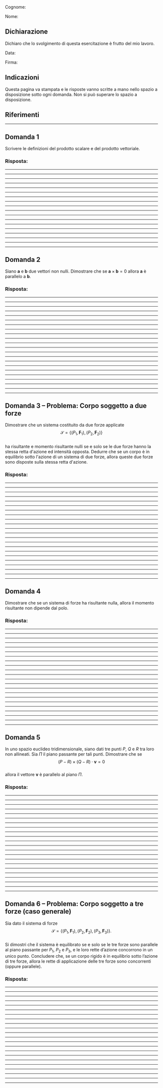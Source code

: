 
Cognome:

Nome:

## Dichiarazione

Dichiaro che lo svolgimento di questa esercitazione è frutto del mio lavoro.

Data:

Firma:

## Indicazioni  
Questa pagina va stampata e le risposte vanno scritte a mano nello spazio a disposizione sotto ogni domanda. Non si può superare lo spazio a disposizione.  

## Riferimenti  
[^1]: L. Teresi, *Dispense di Meccanica Razionale*, A.A. 2024–2025, cap. 3–4.  
[^2]: M. Belfiore, L. Di Benedetto, A. Pennestrì, *Fondamenti di Meccanica Applicata alle Macchine*, cap. 6.  

---

## Domanda 1  
Scrivere le definizioni del prodotto scalare e del prodotto vettoriale.  

### Risposta:  
---
---
---
---
---
---
---
---
---
---
---
---
---
---
---
---
---

---

## Domanda 2  
Siano $\mathbf a$ e $\mathbf b$ due vettori non nulli. Dimostrare che se $\mathbf a \times \mathbf b = 0$ allora $\mathbf a$ è parallelo a $\mathbf b$.  

### Risposta:  
---
---
---
---
---
---
---
---
---
---
---
---
---
---
---
---
---
---
---
---
---

---

## Domanda 3 – Problema: Corpo soggetto a due forze  
Dimostrare che un sistema costituito da due forze applicate  
$$
\mathcal S = \{(P_1,\mathbf F_1), (P_2,\mathbf F_2)\}
$$  
ha risultante e momento risultante nulli se e solo se le due forze hanno la stessa retta d'azione ed intensità opposta. Dedurre che se un corpo è in equilibrio sotto l'azione di un sistema di due forze, allora queste due forze sono disposte sulla stessa retta d'azione.  

### Risposta:  
---
---
---
---
---
---
---
---
---
---
---
---
---
---
---
---
---
---
---
---
---

---

## Domanda 4  
Dimostrare che se un sistema di forze ha risultante nulla, allora il momento risultante non dipende dal polo.  

### Risposta:  
---
---
---
---
---
---
---
---
---
---
---
---
---
---
---
---
---
---
---
---
---

---

## Domanda 5  
In uno spazio euclideo tridimensionale, siano dati tre punti $P$, $Q$ e $R$ tra loro non allineati. Sia $\Pi$ il piano passante per tali punti. Dimostrare che se  
$$
(P-R)\times(Q-R)\cdot\mathbf v=0
$$  
allora il vettore $\mathbf v$ è parallelo al piano $\Pi$.  

### Risposta:  
---
---
---
---
---
---
---
---
---
---
---
---
---
---
---
---
---
---
---
---
---

---

## Domanda 6 – Problema: Corpo soggetto a tre forze (caso generale)  
Sia dato il sistema di forze  
$$
\mathcal S = \{(P_1,\mathbf F_1), (P_2,\mathbf F_2), (P_3,\mathbf F_3)\}.
$$  
Si dimostri che il sistema è equilibrato se e solo se le tre forze sono parallele al piano passante per $P_1$, $P_2$ e $P_3$, e le loro rette d’azione concorrono in un unico punto. Concludere che, se un corpo rigido è in equilibrio sotto l’azione di tre forze, allora le rette di applicazione delle tre forze sono concorrenti (oppure parallele).  

### Risposta:  
---
---
---
---
---
---
---
---
---
---
---
---
---
---
---
---
---
---
---
---
---
---
